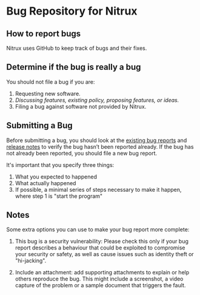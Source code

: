 # Bug Repository for Nitrux
## How to report bugs
Nitrux uses GitHub to keep track of bugs and their fixes.

## Determine if the bug is really a bug
You should not file a bug if you are:

1. Requesting new software.
2. _Discussing features, existing policy, proposing features, or ideas._
3. Filing a bug against software not provided by Nitrux.

## Submitting a Bug

Before submitting a bug, you should look at the [existing bug reports](https://github.com/issues?utf8=%E2%9C%93&q=is%3Aopen+is%3Aissue+archived%3Afalse+user%3ANitrux+) and [release notes](https://sourceforge.net/p/nitruxos/news/) to verify the bug hasn’t been reported already. If the bug has not already been reported, you should file a new bug report.

It's important that you specify three things:

1. What you expected to happened
2. What actually happened
3. If possible, a minimal series of steps necessary to make it happen, where step 1 is "start the program"

## Notes

Some extra options you can use to make your bug report more complete:

1. This bug is a security vulnerability: Please check this only if your bug report describes a behaviour that could be exploited to compromise your security or safety, as well as cause issues such as identity theft or "hi-jacking".

2. Include an attachment: add supporting attachments to explain or help others reproduce the bug. This might include a screenshot, a video capture of the problem or a sample document that triggers the fault.
